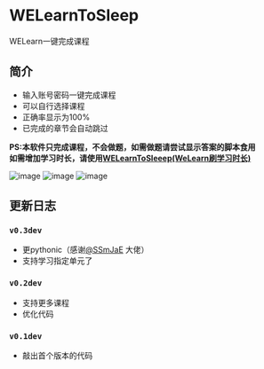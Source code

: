 # WELearnToSleep
WELearn一键完成课程

## 简介
* 输入账号密码一键完成课程
* 可以自行选择课程
* 正确率显示为100%
* 已完成的章节会自动跳过

**PS:本软件只完成课程，不会做题，如需做题请尝试显示答案的脚本食用**  
**如需增加学习时长，请使用[WELearnToSleeep(WeLearn刷学习时长)](https://github.com/Avenshy/WELearnToSleeep)**  

![image](https://raw.githubusercontent.com/Avenshy/WELearnToSleep/master/preview1.png)
![image](https://raw.githubusercontent.com/Avenshy/WELearnToSleep/master/preview2.png)
![image](https://raw.githubusercontent.com/Avenshy/WELearnToSleep/master/preview3.png)


## 更新日志

### `v0.3dev`
* 更pythonic（感谢[@SSmJaE](https://github.com/SSmJaE) 大佬）
* 支持学习指定单元了

### `v0.2dev`
* 支持更多课程
* 优化代码

### `v0.1dev`
* 敲出首个版本的代码
